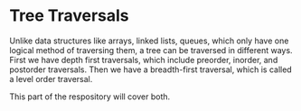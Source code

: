 # Tree Traversals
Unlike data structures like arrays, linked lists, queues, which only have
one logical method of traversing them, a tree can be traversed in different
ways. First we have depth first traversals, which include preorder, inorder,
and postorder traversals. Then we have a breadth-first traversal, which is called
a level order traversal.

This part of the respository will cover both.
